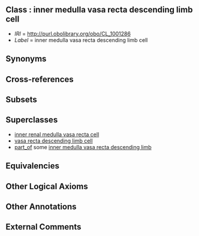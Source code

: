
## Class : inner medulla vasa recta descending limb cell

 * *IRI* = http://purl.obolibrary.org/obo/CL_1001286
 * *Label* = inner medulla vasa recta descending limb cell

## Synonyms


## Cross-references


## Subsets


## Superclasses

 * [inner renal medulla vasa recta cell](../../CL/26/CL_1001126.md)
 * [vasa recta descending limb cell](../../CL/85/CL_1001285.md)
 * [part_of](../../BFO/50/BFO_0000050.md) some [inner medulla vasa recta descending limb](../../UBERON/89/UBERON_0009089.md)

## Equivalencies


## Other Logical Axioms


## Other Annotations


## External Comments

